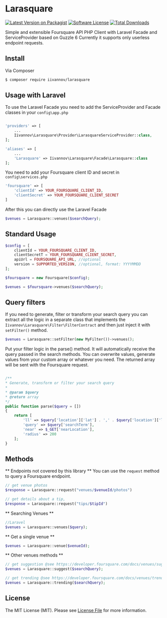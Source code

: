 # Larasquare

[![Latest Version on Packagist][ico-version]][link-packagist]
[![Software License][ico-license]](license.md)
[![Total Downloads][ico-downloads]][link-downloads]


Simple and extensible Foursquare API PHP Client with Laravel Facade and ServiceProvider based on Guzzle 6
Currently it supports only userless endpoint requests.


## Install

Via Composer

``` bash
$ composer require iivannov/larasquare
```


## Usage with Laravel

To use the Laravel Facade you need to add the ServiceProvider and Facade classes in your `config\app.php`

``` php

'providers' => [
    ...
    Iivannov\Larasquare\Provider\LarasquareServiceProvider::class,
];

'aliases' => [
    ...
    'Larasquare' => Iivannov\Larasquare\Facade\Larasquare::class
];
```

You need to add your Foursquare client ID and secret in `config\services.php`

``` php
'foursquare' => [
    'clientId' => YOUR_FOURSQUARE_CLIENT_ID,
    'clientSecret' => YOUR_FOURSQUARE_CLIENT_SECRET
]
```

After this you can directly use the Laravel Facade


``` php
$venues = Larasquare::venues($searchQuery);

```


## Standard Usage

``` php
$config = [
    clientId = YOUR_FOURSQUARE_CLIENT_ID,
    clientSecretT = YOUR_FOURSQUARE_CLIENT_SECRET,
    apiUrl = FOURSQUARE_API_URL, //optional
    version = SUPPORTED_VERSION, //optional, format: YYYYMMDD
];

$foursquare = new Foursquare($config);

$venues = $foursquare->venues($searchQuery);
```

## Query filters

If you need to generate, filter or transform your search query you can extract all the logic in a separate class that implements the `Iivannov\Larasquare\Filter\FilterContract`
and then just inject it with `setFilter()` method.

```php
$venues = Larasquare::setFilter(new MyFilter())->venues();
```

Put your filter logic in the parse() method. It will automatically receive the query passed in the search methods.
You can overwrite values, generate values from your custom array or whatever you need. The returned array will be sent with the Foursquare request.
```php

/**
* Generate, transform or filter your search query
*
* @param $query
* @return array
*/
public function parse($query = [])
{
    return [
        'll' => $query['location']['lat'] . ',' . $query['location']['lon'],
        'query' => $query['searchTerm'],
        'near' => $_GET['nearLocation'],
        'radius' => 200
    ];
}
```

Methods
--------
** Endpoints not covered by this library **
You can use the `request` method to query a Foursquare endpoint.

```php
// get venue photos
$response = Larasquare::request("venues/$venueId/photos")

// get details about a tip,
$response = Larasquare::request("tips/$tipId")
```


** Searching Venues **

```php
//Laravel
$venues = Larasquare::venues($query);
```

** Get a single venue **

```php
$venues = Larasquare::venue($venueId);
```

** Other venues methods **

```php
// get suggestion @see https://developer.foursquare.com/docs/venues/suggestcompletion
$venues = Larasquare::suggest($searchQuery);

// get trending @see https://developer.foursquare.com/docs/venues/trending
$venues = Larasquare::trending($searchQuery);
```



## License

The MIT License (MIT). Please see [License File](license.md) for more information.

[ico-version]: https://img.shields.io/packagist/v/iivannov/larasquare.svg?style=flat-square
[ico-license]: https://img.shields.io/badge/license-MIT-brightgreen.svg?style=flat-square
[ico-downloads]: https://img.shields.io/packagist/dt/iivannov/larasquare.svg?style=flat-square

[link-packagist]: https://packagist.org/packages/iivannov/larasquare
[link-downloads]: https://packagist.org/packages/iivannov/larasquare
[link-author]: https://github.com/iivannov
[link-contributors]: ../../contributors
